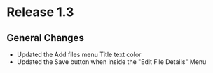 # Release 1.3

## General Changes
- Updated the Add files menu Title text color
- Updated the Save button when inside the "Edit File Details" Menu

